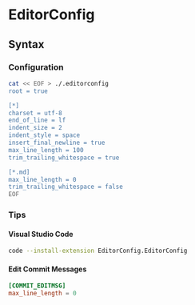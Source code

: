 # EditorConfig

## Syntax

### Configuration

```sh
cat << EOF > ./.editorconfig
root = true

[*]
charset = utf-8
end_of_line = lf
indent_size = 2
indent_style = space
insert_final_newline = true
max_line_length = 100
trim_trailing_whitespace = true

[*.md]
max_line_length = 0
trim_trailing_whitespace = false
EOF
```

### Tips

#### Visual Studio Code

```sh
code --install-extension EditorConfig.EditorConfig
```

#### Edit Commit Messages

```conf
[COMMIT_EDITMSG]
max_line_length = 0
```
